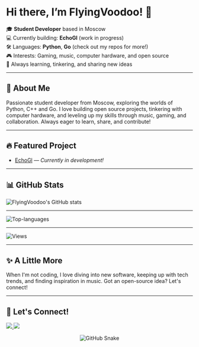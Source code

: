 # Hi there, I’m FlyingVoodoo! 👋

🎓 **Student Developer** based in Moscow  
💻 Currently building: **EchoGl** (work in progress)  
🛠️ Languages: **Python**, **Go** (check out my repos for more!)  
🎮 Interests: Gaming, music, computer hardware, and open source  
🌱 Always learning, tinkering, and sharing new ideas  

---

## 🚀 About Me

Passionate student developer from Moscow, exploring the worlds of Python, C++ and Go. I love building open source projects, tinkering with computer hardware, and leveling up my skills through music, gaming, and collaboration. Always eager to learn, share, and contribute!

---

## 🔥 Featured Project

- [EchoGl](https://github.com/FlyingVoodoo/EchoGL) — _Currently in development!_

---


## 📊 GitHub Stats

![FlyingVoodoo's GitHub stats](https://github-readme-stats.vercel.app/api?username=FlyingVoodoo&show_icons=true&theme=tokyonight)

---

![Top-languages](https://github-readme-stats.vercel.app/api/top-langs/?username=FlyingVoodoo&layout=compact&theme=tokyonight)

---

![Views](https://komarev.com/ghpvc/?username=FlyingVoodoo&color=blue)

---

## ✨ A Little More

When I'm not coding, I love diving into new software, keeping up with tech trends, and finding inspiration in music. Got an open-source idea? Let's connect!

---

## 🤝 Let's Connect!

<a href="mailto:motysha1905@gmail.com">
  <img src="https://img.shields.io/badge/Email-D14836?style=for-the-badge&logo=gmail&logoColor=white" />
</a>
<a href="https://t.me/fi155333">
  <img src="https://img.shields.io/badge/Telegram-26A5E4?style=for-the-badge&logo=telegram&logoColor=white" />
</a>

<p align="center">
  <img src="https://github.com/FlyingVoodoo/FlyingVoodoo/blob/output/github-snake.svg" alt="GitHub Snake" />
</p>
